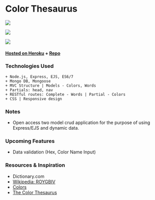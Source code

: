 # Color Thesaurus

![](https://i.imgur.com/ewLDzfH.png)

![](https://i.imgur.com/CxXuAq8.png)

![](https://i.imgur.com/CkH4bqi.png)

#### [Hosted on Heroku](https://colorthesaurus.herokuapp.com/) + [Repo](https://github.com/cwithac/colorful)

### Technologies Used

```
+ Node.js, Express, EJS, ES6/7
+ Mongo DB, Mongoose
+ MVC Structure | Models - Colors, Words
+ Partials: head, nav
+ RESTful routes: Complete - Words | Partial - Colors
+ CSS | Responsive design
```

### Notes
+ Open access two model crud application for the purpose of using Express/EJS and dynamic data.

### Upcoming Features
+ Data validation (Hex, Color Name Input)

### Resources & Inspiration
+ Dictionary.com
+ [Wikipedia: ROYGBIV](https://en.wikipedia.org/wiki/ROYGBIV)
+ [Colors](http://clrs.cc/)
+ [The Color Thesaurus](http://ingridsundberg.com/2014/02/04/the-color-thesaurus/)
